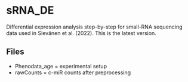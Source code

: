 # sRNA_DE
Differential expression analysis step-by-step for small-RNA sequencing data used in Sievänen et al. (2022). This is the latest version.

## Files
- Phenodata_age = experimental setup
- rawCounts = c-miR counts after preprocessing
